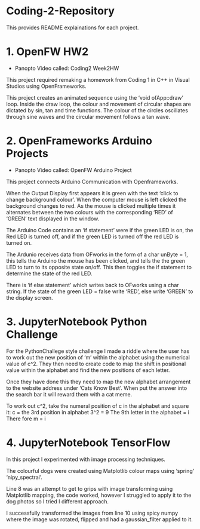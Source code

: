 # Coding-2-Repository

This provides README explainations for each project. 



# 1. OpenFW HW2 
- Panopto Video called: Coding2 Week2HW

This project required remaking a homework from Coding 1 in C++ in Visual Studios using OpenFrameworks.

This project creates an animated sequence using the ‘void ofApp::draw’ loop. Inside the draw loop, the colour and movement of circular shapes are dictated by sin, tan and time functions. The colour of the circles oscillates through sine waves and the circular movement follows a tan wave. 





# 2. OpenFrameworks Arduino Projects
- Panopto Video called: OpenFW Arduino Project

This project connects Arduino Communication with Openframeworks. 

When the Output Display first appears it is green with the text ‘click to change background colour’. When the computer mouse is left clicked the background changes to red. As the mouse is clicked multiple times it alternates between the two colours with the corresponding ‘RED’ of ‘GREEN’ text displayed in the window.

The Arduino Code contains an ‘if statement’ were if the green LED is on, the Red LED is turned off, and if the green LED is turned off the red LED is turned on. 

The Ardunio receives data from OFworks in the form of a char unByte = 1, this tells the Arduino the mouse has been clicked, and tells the the green LED to turn to its opposite state on/off. This then toggles the if statement to determine the state of the red LED. 

There is ‘if else statement’ which writes back to OFworks using a char string. If the state of the green LED = false write ‘RED’, else write ‘GREEN’ to the display screen.





# 3. JupyterNotebook Python Challenge 

For the PythonChallege style challenge I made a riddle where the user has to work out the new position of ‘m’ within the alphabet using the numerical value of c^2. They then need to create code to map the shift in positional value within  the alphabet and find the new positions of each letter. 

Once they have done this they need to map the new alphabet arrangement to the website address under ‘Cats Know Best’. When put the answer into the search bar it will reward them with a cat meme. 

To work out c^2, take the numeral position of c in the alphabet and square it:
 c = the 3rd position in alphabet
 3^2 = 9
 The 9th letter in the alphabet = i 
 There fore m = i





# 4. JupyterNotebook TensorFlow

In this project I experimented with image processing techniques. 

The colourful dogs were created using Matplotlib colour maps using ‘spring' ‘nipy_spectral’.

Line 8 was an attempt to get to grips with image transforming using Matplotlib mapping, the code worked, however I struggled to apply it to the dog photos so I tried I different approach. 

I successfully transformed the images from line 10 using spicy numpy where the image was rotated, flipped and had a gaussian_filter applied to it.
